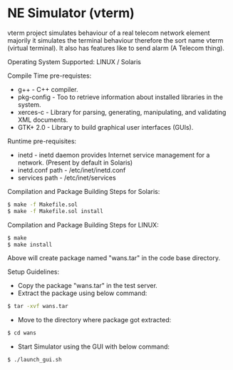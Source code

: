 # NE Simulator (vterm)

vterm project simulates behaviour of a real telecom network element majorily it simulates the terminal behaviour therefore the sort name vterm (virtual terminal).
It also has features like to send alarm (A Telecom thing).

Operating System Supported:
LINUX / Solaris

Compile Time pre-requistes:
  - g++ - C++ compiler.
  - pkg-config - Too to retrieve information about installed libraries in the system.
  - xerces-c - Library for parsing, generating, manipulating, and validating XML documents.
  - GTK+ 2.0 - Library to build graphical user interfaces (GUIs).

Runtime pre-requisites:
  - inetd - inetd daemon provides Internet service management for a network. (Present by default in Solaris)
  - inetd.conf path - /etc/inet/inetd.conf
  - services path - /etc/inet/services

Compilation and Package Building Steps for Solaris:
```sh
$ make -f Makefile.sol
$ make -f Makefile.sol install
```
Compilation and Package Building Steps for LINUX:
```sh
$ make
$ make install
```

Above will create package named "wans.tar" in the code base directory.

Setup Guidelines:
  - Copy the package "wans.tar" in the test server.
  - Extract the package using below command:
```sh
$ tar -xvf wans.tar
```
  - Move to the directory where package got extracted:
```sh
$ cd wans
```
  - Start Simulator using the GUI with below command:
```sh
$ ./launch_gui.sh
```
